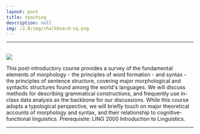 ```yaml
---
layout: post
title: teaching
description: null
img: /2.0/img/chalkboard-sq.png
---
```


***

<br>

<img class="col one right" src="/2.0/img/prof_pic.jpg">

This post-introductory course provides a survey of the fundamental elements of morphology - the principles of word formation - and syntax - the principles of sentence structure, covering major morphological and syntactic structures found among the world's languages. We will discuss methods for describing grammatical constructions, and frequently use in-class data analysis as the backbone for our discussions. While this course adopts a typological perspective, we will briefly touch on major theoretical accounts of morphology and syntax, and their relationship to cognitive-functional linguistics. Prerequisite: LING 2000 Introduction to Linguistics.  

***
